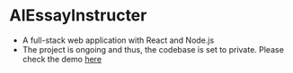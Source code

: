 # AIEssayInstructer
- A full-stack web application with React and Node.js
- The project is ongoing and thus, the codebase is set to private. Please check the demo [here](https://www.writing9.ai)
